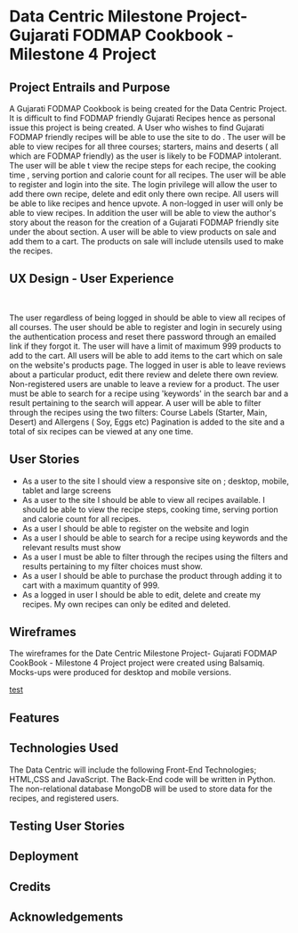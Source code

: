 # Data Centric  Milestone Project-Gujarati FODMAP Cookbook - Milestone 4 Project 

## Project Entrails and Purpose

<p> A Gujarati FODMAP Cookbook is being created for the Data Centric Project. It is difficult to find FODMAP friendly Gujarati Recipes hence as personal issue this project is being created. A User who wishes to find Gujarati FODMAP friendly recipes will be able to use the site to do . The user will be able to view recipes for all three courses; starters, mains and deserts ( all which are FODMAP friendly) as the user is likely to be FODMAP intolerant.  The user will be able t view the recipe steps for each recipe, the cooking time , serving portion and calorie count for all recipes. The user will be able to register and login into the site. The login privilege will allow the user to add there own recipe, delete and edit only there own recipe. All users will be able to like recipes and hence upvote. A non-logged in user will only be able to view recipes. In addition the user will be able to view the author's story about the  reason for the creation of a Gujarati FODMAP friendly site under the about section. A user will be able to view products on sale and add them to a cart. The products on sale will include utensils used to make the recipes.</p>

## UX Design - User Experience
<br>

<p> The user regardless of being logged in should be able to view all recipes of all courses. The user should be able to register and login in securely using the authentication process and reset there password through an emailed link if they forgot it. The user will have a limit of maximum 999 products to add to the cart. All users will be able to add items to the cart which on sale on the website's products page. The logged in user is able to leave reviews about a particular product, edit there review and delete there own review. Non-registered users are unable to leave a review for a product. 
The user must be able to search for a recipe using 'keywords' in the search bar and a result pertaining to the search will appear. A user will be able to filter through the recipes using the two filters: Course Labels (Starter, Main, Desert) and Allergens ( Soy, Eggs etc) Pagination is added to the site and a total of six recipes can be viewed at any one time.</p>

## User Stories

<ul>
<li> As a user to the site I should view a responsive site on ; desktop, mobile, tablet and large screens</li> 
<li> As a user to the site I should be able to view all recipes available. I should be able to view the recipe steps, cooking time, serving portion and calorie count for all recipes.</li>
<li> As a user I should be able to register on the website and login</li>
<li> As a user I should be able to search for a recipe using keywords and the relevant results must show </li>
<li> As a user I must be able to filter through the recipes using the filters and results pertaining to my filter choices must show.
<li> As a  user I should be able to purchase the product through adding it to cart with a maximum quantity of 999.</li>
<li> As a logged in user I should be able to edit, delete and create my recipes. My own recipes can only be edited and deleted.</li>
</ul>


## Wireframes

<p>The wireframes for the Date Centric Milestone Project- Gujarati FODMAP CookBook - Milestone 4 Project project were created using Balsamiq. Mocks-ups were produced for desktop and mobile versions.</p>

[test](wireframes/milestone.pdf)

## Features

## Technologies Used

<p> The Data Centric will include the following Front-End Technologies; HTML,CSS and JavaScript. The Back-End code will be written in Python. The non-relational database MongoDB will be used to store data for the recipes, and registered users.

## Testing User Stories

## Deployment

## Credits

## Acknowledgements
